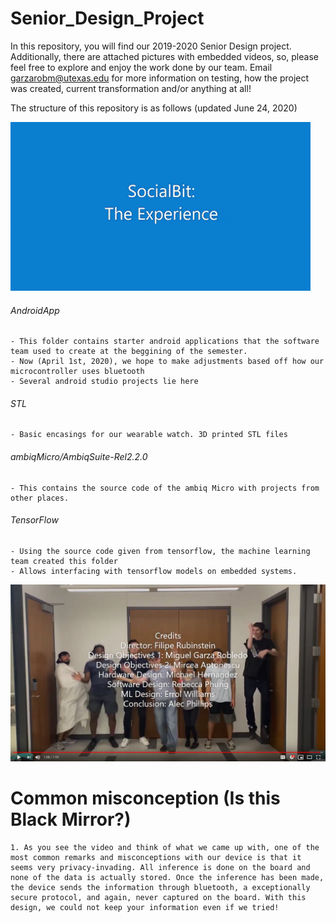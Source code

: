

# Senior_Design_Project

In this repository, you will find our 2019-2020 Senior Design project. Additionally, there are attached pictures with embedded videos, so, please feel free to explore and enjoy the work done by our team. Email garzarobm@utexas.edu for more information on testing, how the project was created, current transformation and/or anything at all!


The structure of this repository is as follows (updated June 24, 2020)

![Filipe gif](etc/images/demo.gif)








###### AndroidApp
	- This folder contains starter android applications that the software team used to create at the beggining of the semester. 
	- Now (April 1st, 2020), we hope to make adjustments based off how our microcontroller uses bluetooth
	- Several android studio projects lie here
###### STL
	- Basic encasings for our wearable watch. 3D printed STL files
###### ambiqMicro/AmbiqSuite-Rel2.2.0
	- This contains the source code of the ambiq Micro with projects from other places.
###### TensorFlow
	- Using the source code given from tensorflow, the machine learning team created this folder
	- Allows interfacing with tensorflow models on embedded systems. 

[![Everything Is AWESOME](etc/images/jumping.png)](https://youtu.be/StTqXEQ2l-Y?t=35s "Everything Is AWESOME")

# Common misconception (Is this Black Mirror?)
	1. As you see the video and think of what we came up with, one of the most common remarks and misconceptions with our device is that it seems very privacy-invading. All inference is done on the board and none of the data is actually stored. Once the inference has been made, the device sends the information through bluetooth, a exceptionally secure protocol, and again, never captured on the board. With this design, we could not keep your information even if we tried!


